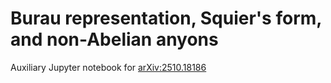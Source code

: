 # Burau representation, Squier's form, and non-Abelian anyons

Auxiliary Jupyter notebook for [arXiv:2510.18186](https://arxiv.org/abs/2510.18186)
